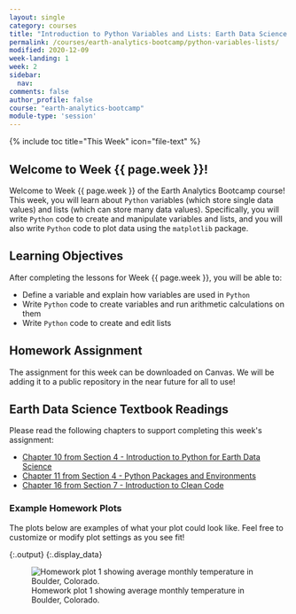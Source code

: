 ```yaml
---
layout: single
category: courses
title: "Introduction to Python Variables and Lists: Earth Data Science Bootcamp Course Week 2"
permalink: /courses/earth-analytics-bootcamp/python-variables-lists/
modified: 2020-12-09
week-landing: 1
week: 2
sidebar:
  nav:
comments: false
author_profile: false
course: "earth-analytics-bootcamp"
module-type: 'session'
---
```

{% include toc title="This Week" icon="file-text" %}

<div class="notice--info" markdown="1">

## <i class="fa fa-ship" aria-hidden="true"></i> Welcome to Week {{ page.week }}!

Welcome to Week {{ page.week }} of the Earth Analytics Bootcamp course! This week, you will learn about `Python` variables (which store single data values) and lists (which can store many data values). Specifically, you will write `Python` code to create and manipulate variables and lists, and you will also write `Python` code to plot data using the `matplotlib` package. 


## <i class="fa fa-graduation-cap" aria-hidden="true"></i> Learning Objectives

After completing the lessons for Week {{ page.week }}, you will be able to:

* Define a variable and explain how variables are used in `Python`
* Write `Python` code to create variables and run arithmetic calculations on them
* Write `Python` code to create and edit lists



## <i class="fa fa-pencil-square-o" aria-hidden="true"></i> Homework Assignment

The assignment for this week can be downloaded on Canvas. We will be adding it to a 
public repository in the near future for all to use!


## <i class="fa fa-book"></i> Earth Data Science Textbook Readings

Please read the following chapters to support completing this week's assignment:
* <a href="https://www.earthdatascience.org/courses/intro-to-earth-data-science/python-code-fundamentals/get-started-using-python/">Chapter 10 from Section 4 - Introduction to Python for Earth Data Science</a>
* <a href="https://www.earthdatascience.org/courses/intro-to-earth-data-science/python-code-fundamentals/use-python-packages/">Chapter 11 from Section 4 - Python Packages and Environments</a>
* <a href="https://www.earthdatascience.org/courses/intro-to-earth-data-science/write-efficient-python-code/intro-to-clean-code/">Chapter 16 from Section 7 - Introduction to Clean Code</a>

</div>

### Example Homework Plots

The plots below are examples of what your plot could look like. Feel free to
customize or modify plot settings as you see fit! 




{:.output}
{:.display_data}

<figure>

<img src = "{{ site.url }}/images/courses/ea-bootcamp/02-variables-lists/2019-07-31-python-variables-lists-landing-page/2019-07-31-python-variables-lists-landing-page_4_0.png" alt = "Homework plot 1 showing average monthly temperature in Boulder, Colorado.">
<figcaption>Homework plot 1 showing average monthly temperature in Boulder, Colorado.</figcaption>

</figure>






